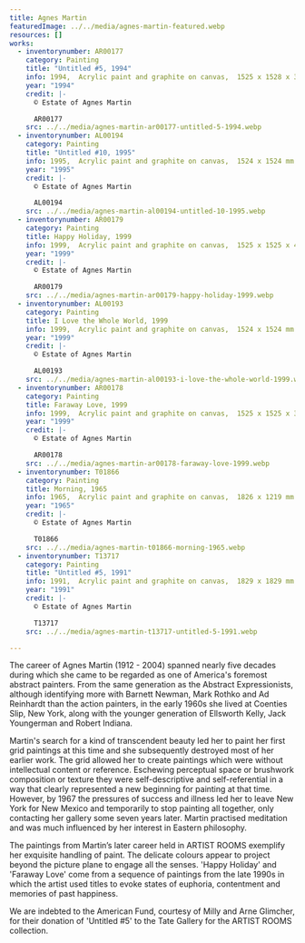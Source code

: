 ```yaml
---
title: Agnes Martin
featuredImage: ../../media/agnes-martin-featured.webp
resources: []
works:
  - inventorynumber: AR00177
    category: Painting
    title: "Untitled #5, 1994"
    info: 1994,  Acrylic paint and graphite on canvas,  1525 x 1528 x 35 mm
    year: "1994"
    credit: |-
      © Estate of Agnes Martin

      AR00177
    src: ../../media/agnes-martin-ar00177-untitled-5-1994.webp
  - inventorynumber: AL00194
    category: Painting
    title: "Untitled #10, 1995"
    info: 1995,  Acrylic paint and graphite on canvas,  1524 x 1524 mm
    year: "1995"
    credit: |-
      © Estate of Agnes Martin

      AL00194
    src: ../../media/agnes-martin-al00194-untitled-10-1995.webp
  - inventorynumber: AR00179
    category: Painting
    title: Happy Holiday, 1999
    info: 1999,  Acrylic paint and graphite on canvas,  1525 x 1525 x 40 mm
    year: "1999"
    credit: |-
      © Estate of Agnes Martin

      AR00179
    src: ../../media/agnes-martin-ar00179-happy-holiday-1999.webp
  - inventorynumber: AL00193
    category: Painting
    title: I Love the Whole World, 1999
    info: 1999,  Acrylic paint and graphite on canvas,  1524 x 1524 mm
    year: "1999"
    credit: |-
      © Estate of Agnes Martin

      AL00193
    src: ../../media/agnes-martin-al00193-i-love-the-whole-world-1999.webp
  - inventorynumber: AR00178
    category: Painting
    title: Faraway Love, 1999
    info: 1999,  Acrylic paint and graphite on canvas,  1525 x 1525 x 35 mm
    year: "1999"
    credit: |-
      © Estate of Agnes Martin

      AR00178
    src: ../../media/agnes-martin-ar00178-faraway-love-1999.webp
  - inventorynumber: T01866
    category: Painting
    title: Morning, 1965
    info: 1965,  Acrylic paint and graphite on canvas,  1826 x 1219 mm
    year: "1965"
    credit: |-
      © Estate of Agnes Martin

      T01866
    src: ../../media/agnes-martin-t01866-morning-1965.webp
  - inventorynumber: T13717
    category: Painting
    title: "Untitled #5, 1991"
    info: 1991,  Acrylic paint and graphite on canvas,  1829 x 1829 mm
    year: "1991"
    credit: |-
      © Estate of Agnes Martin

      T13717
    src: ../../media/agnes-martin-t13717-untitled-5-1991.webp

---
```


The career of Agnes Martin (1912 - 2004) spanned nearly five decades during which she came to be regarded as one of America's foremost abstract painters. From the same generation as the Abstract Expressionists, although identifying more with Barnett Newman, Mark Rothko and Ad Reinhardt than the action painters, in the early 1960s she lived at Coenties Slip, New York, along with the younger generation of Ellsworth Kelly, Jack Youngerman and Robert Indiana.

Martin's search for a kind of transcendent beauty led her to paint her first grid paintings at this time and she subsequently destroyed most of her earlier work. The grid allowed her to create paintings which were without intellectual content or reference. Eschewing perceptual space or brushwork composition or texture they were self-descriptive and self-referential in a way that clearly represented a new beginning for painting at that time. However, by 1967 the pressures of success and illness led her to leave New York for New Mexico and temporarily to stop painting all together, only contacting her gallery some seven years later. Martin practised meditation and was much influenced by her interest in Eastern philosophy.

The paintings from Martin’s later career held in ARTIST ROOMS exemplify her exquisite handling of paint. The delicate colours appear to project beyond the picture plane to engage all the senses. 'Happy Holiday' and 'Faraway Love' come from a sequence of paintings from the late 1990s in which the artist used titles to evoke states of euphoria, contentment and memories of past happiness.

We are indebted to the American Fund, courtesy of Milly and Arne Glimcher, for their donation of 'Untitled #5' to the Tate Gallery for the ARTIST ROOMS collection.